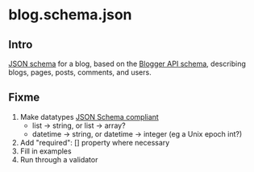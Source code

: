 blog.schema.json
================

## Intro

[JSON schema][1] for a blog, based on the [Blogger API schema][2], describing blogs, pages, posts, comments, and users.

## Fixme

1.  Make datatypes [JSON Schema compliant][3] 
    - list -> string, or list -> array?
    - datetime -> string, or datetime -> integer (eg a Unix epoch int?) 
2.  Add "required": [] property where necessary
3.  Fill in examples
4.  Run through a validator

[1]:    http://json-schema.org/
[2]:    https://developers.google.com/blogger/docs/3.0/json/reference/
[3]:    http://json-schema.org/latest/json-schema-core.html#anchor8
